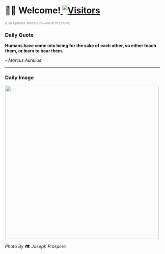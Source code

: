 <h1>👋🏽 Welcome!<a href="https://github.com/OmitNomis/"> <img src="https://visitor-badge.laobi.icu/badge?page_id=OmitNomis" alt="Visitors"></a></h1>

<i><p style="font-size: 0.6rem; color:gray">(Last Updated: Monday 24 June at 01:22 UTC)</p></i>

<h3> Daily Quote </h3>
<b><p>Humans have come into being for the sake of each other, so either teach them, or learn to bear them.</p></b>
<i><caption style="font-size: 0.8rem; color:gray;">- Marcus Aurelius</caption></i>


<hr>

<h3>Daily Image</h3>
<a href="https://images.unsplash.com/photo-1716195585345-234655c5a74b?crop=entropy&cs=srgb&fm=jpg&ixid=M3w2MjM3MzF8MHwxfHJhbmRvbXx8fHx8fHx8fDE3MTkxOTIxNDZ8&ixlib=rb-4.0.3&q=85" target="_blank"><img style="height:500px;" src=https://images.unsplash.com/photo-1716195585345-234655c5a74b?crop=entropy&cs=srgb&fm=jpg&ixid=M3w2MjM3MzF8MHwxfHJhbmRvbXx8fHx8fHx8fDE3MTkxOTIxNDZ8&ixlib=rb-4.0.3&q=85"/></a>

<i><caption style="font-size: 0.8rem; color:gray;"> Photo By 📷: Joseph Prospère</caption></i>
